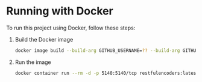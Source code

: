 # Running with Docker

To run this project using Docker, follow these steps:

1. Build the Docker image
    ```sh
    docker image build --build-arg GITHUB_USERNAME=?? --build-arg GITHUB_TOKEN=?? --pull --tag 'restfulencoders:latest' .
    ```
2. Run the image
    ```sh
    docker container run --rm -d -p 5140:5140/tcp restfulencoders:latest
    ```

